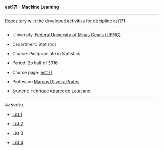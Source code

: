 **est171 - Machine Learning**

***

Repository with the developed activities for discipline est171

***

* University: [Federal University of Minas Gerais (UFMG)](https://www.ufmg.br/)
* Department: [Statistics](http://www.est.ufmg.br/portal/)
* Course: Postgraduate in Statistics
* Period: 2o half of 2016
* Course page: [est171](http://est.ufmg.br/~marcosop/est171-ML/index.htm)
* Professor: [Marcos Oliveira Prates](http://est.ufmg.br/~marcosop/)

* Student: [Henrique Aparecido Laureano](http://lattes.cnpq.br/2224901552085090)

***

*Activities:*

* [List 1](http://mynameislaure.github.io/ml-ufmg-list_1/master.pdf)

* [List 2](http://mynameislaure.github.io/ml-ufmg-list_2/master.pdf)

* [List 3](http://mynameislaure.github.io/ml-ufmg-list_3/master.pdf)

* [List 4](http://mynameislaure.github.io/ml-ufmg-list_4/master.pdf)